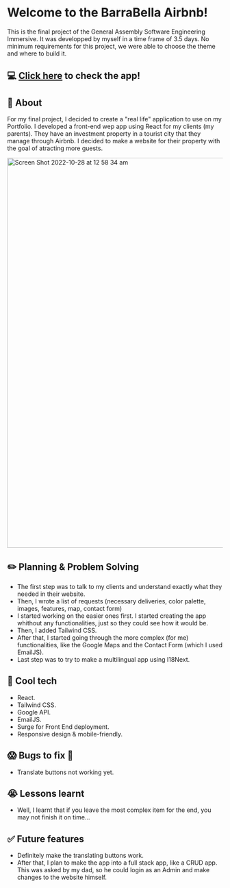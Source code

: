 # Welcome to the BarraBella Airbnb!

This is the final project of the General Assembly Software Engineering Immersive. It was developped by myself in a time frame of 3.5 days.
No minimum requirements for this project, we were able to choose the theme and where to build it.

## :computer: [Click here](https://barrabella-app.surge.sh/) to check the app!

## :page_facing_up: About
For my final project, I decided to create a "real life" application to use on my Portfolio. I developed a front-end wep app using React for my clients (my parents). 
They have an investment property in a tourist city that they manage through Airbnb.
I decided to make a website for their property with the goal of atracting more guests.

<img width="910" alt="Screen Shot 2022-10-28 at 12 58 34 am" src="https://user-images.githubusercontent.com/110708328/198314441-03d4979b-dcda-4335-91eb-bc3b066e43fd.png">

## :pencil2: Planning & Problem Solving
- The first step was to talk to my clients and understand exactly what they needed in their website.
- Then, I wrote a list of requests (necessary deliveries, color palette, images, features, map, contact form)
- I started working on the easier ones first. I started creating the app whithout any functionalities, just so they could see how it would be.
- Then, I added Tailwind CSS.
- After that, I started going through the more complex (for me) functionalities, like the Google Maps and the Contact Form (which I used EmailJS).
- Last step was to try to make a multilingual app using I18Next.

## :rocket: Cool tech
- React.
- Tailwind CSS.
- Google API.
- EmailJS.
- Surge for Front End deployment.
- Responsive design & mobile-friendly.

## :scream: Bugs to fix :poop:
- Translate buttons not working yet.

## :sob: Lessons learnt
- Well, I learnt that if you leave the most complex item for the end, you may not finish it on time...

## :white_check_mark: Future features
- Definitely make the translating buttons work.
- After that, I plan to make the app into a full stack app, like a CRUD app. This was asked by my dad, so he could login as an Admin and make changes to the website himself.

